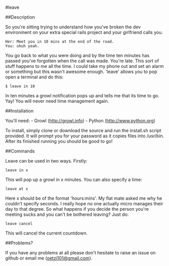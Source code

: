#leave

##Description

So you're sitting trying to understand how you've broken the dev environment on your extra special rails project and your girlfriend calls you.

	Her: Meet you in 10 mins at the end of the road.
	You: uhuh yeah.
	
You go back to what you were doing and by the time ten minutes has passed you've forgotten when the call was made. You're late.
This sort of stuff happens to me all the time. I could take my phone out and set an alarm or something but this wasn't awesome
enough. 'leave' allows you to pop open a terminal and do this:

	$ leave in 10
	
In ten minutes a growl notification pops up and tells me that its time to go. Yay! You will never need time management again.

##Installation

You'll need:
	- Growl (http://growl.info)
	- Python (http://www.python.org)

To install, simply clone or download the source and run the install.sh script provided. It will prompt you for your password as it
copies files into /usr/bin. After its finished running you should be good to go!

##Commands

Leave can be used in two ways. Firstly:

	leave in x
	
This will pop up a growl in x minutes. You can also specify a time:

	leave at x
	
Here x should be of the format 'hours:mins'. My flat mate asked me why he couldn't specify seconds. I really hope no one actually
micro manages their day to that degree. So what happens if you decide the person you're meeting sucks and you can't be bothered
leaving? Just do:

	leave cancel
	
This will cancel the current countdown.

##Problems?

If you have any problems at all please don't hesitate to raise an issue on github or email me (oetzi101@gmail.com).	